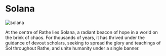 # Solana

![solana](https://media.githubusercontent.com/media/nathaneastwood/fablore/main/src/world-of-rathe/solana/media/solana.webp)

At the centre of Rathe lies Solana, a radiant beacon of hope in a world on the brink of chaos. For thousands of years, it has thrived under the guidance of devout scholars, seeking to spread the glory and teachings of Sol throughout Rathe, and unite humanity under a single banner.
